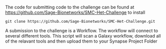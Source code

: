 
The code for submitting code to the challenge can be found at https://github.com/Sage-Bionetworks/SMC-Het-Challenge to install

```
git clone https://github.com/Sage-Bionetworks/SMC-Het-Challenge.git
```

A submission to the challenge is a Workflow. The workflow will connect to several
different tools. This script will scan a Galaxy workflow, download all of the
relavant tools and then upload them to your Synapse Project Folder
